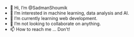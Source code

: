 - 👋 Hi, I’m @SadmanShoumik
- 👀 I’m interested in machine learning, data analysis and AI.
- 🌱 I’m currently learning web development.
- 💞️ I’m not looking to collaborate on anything.
- 📫 How to reach me ... Don't!

<!---
SadmanShoumik/SadmanShoumik is a ✨ special ✨ repository because its `README.md` (this file) appears on your GitHub profile.
You can click the Preview link to take a look at your changes.
--->
